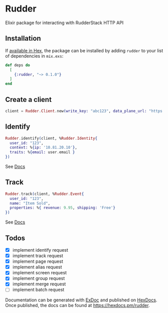 # Rudder

Elixir package for interacting with RudderStack HTTP API

## Installation

If [available in Hex](https://hex.pm/docs/publish), the package can be installed
by adding `rudder` to your list of dependencies in `mix.exs`:

```elixir
def deps do
  [
    {:rudder, "~> 0.1.0"}
  ]
end
```

## Create a client

```elixir
client = Rudder.Client.new(write_key: "abc123", data_plane_url: "https://example.com")
```

## Identify

```elixir
Rudder.identify(client, %Rudder.Identity{
  user_id: "123",
  context: %{ip: '10.81.20.10'},
  traits: %{email: user.email }
})
```

See [Docs](https://www.rudderstack.com/docs/api/http-api/#5-identify)

## Track

```elixir
Rudder.track(client, %Rudder.Event{
  user_id: "123",
  name: "Item Sold",
  properties: %{ revenue: 9.95, shipping: 'Free'}
})
```

See [Docs](https://www.rudderstack.com/docs/api/http-api/#6-track)

## Todos

- [x] implement identify request
- [x] implement track request
- [x] implement page request
- [x] implement alias request
- [x] implement screen request
- [x] implement group request
- [x] implement merge request
- [ ] implement batch request

Documentation can be generated with [ExDoc](https://github.com/elixir-lang/ex_doc)
and published on [HexDocs](https://hexdocs.pm). Once published, the docs can
be found at <https://hexdocs.pm/rudder>.
